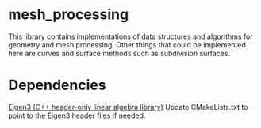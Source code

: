 # mesh_processing

This library contains implementations of data structures and algorithms for geometry and mesh processing.
Other things that could be implemented here are curves and surface methods such as subdivision surfaces.

# Dependencies
[Eigen3 (C++ header-only linear algebra library)](https://gitlab.com/libeigen/eigen)
Update CMakeLists.txt to point to the Eigen3 header files if needed.

